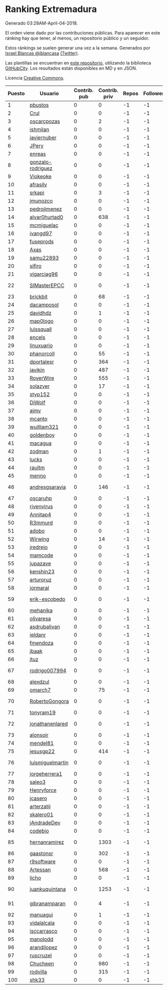 # Ranking Extremadura

Generado 03:28AM-April-04-2018.

El orden viene dado por las contribuciones públicas. Para aparecer en este ránking hay que tener, al menos, un repositorio público y un seguidor.

Estos ránkings se suelen generar una vez a la semana. Generados por [Israel Blancas @iblancasa](https://github.com/iblancasa/) [(Twitter)](https://twitter.com/iblancasa).

Las plantillas se encuentran en [este repositorio](https://github.com/iblancasa/GH-Spanish-Ranking), utilizando la biblioteca [GitHubCity](https://github.com/iblancasa/GitHubCity). Los resultados están disponibles en MD y en JSON.

Licencia [Creative Commons](https://creativecommons.org/licenses/by/4.0/).

| Puesto   |  Usuario  | Contrib. pub | Contrib. priv |Repos| Followers | Desde |  Avatar  |
|----------|-----------|--------------|---------------|-----|-----------|-------|----------|
|1|[pbustos](https://github.com/pbustos)|0|0|-1|-1||![pbustos]()|
|2|[Crul](https://github.com/Crul)|0|0|-1|-1||![Crul]()|
|3|[oscarcpozas](https://github.com/oscarcpozas)|0|2|-1|-1||![oscarcpozas]()|
|4|[ishmilan](https://github.com/ishmilan)|0|0|-1|-1||![ishmilan]()|
|5|[javiernuber](https://github.com/javiernuber)|0|0|-1|-1||![javiernuber]()|
|6|[JPery](https://github.com/JPery)|0|0|-1|-1||![JPery]()|
|7|[enreas](https://github.com/enreas)|0|0|-1|-1||![enreas]()|
|8|[gonzalo-rodriguez](https://github.com/gonzalo-rodriguez)|0|0|-1|-1||![gonzalo-rodriguez]()|
|9|[Viokeoke](https://github.com/Viokeoke)|0|0|-1|-1||![Viokeoke]()|
|10|[afrasilv](https://github.com/afrasilv)|0|0|-1|-1||![afrasilv]()|
|11|[srkapi](https://github.com/srkapi)|0|3|-1|-1||![srkapi]()|
|12|[jmunozco](https://github.com/jmunozco)|0|0|-1|-1||![jmunozco]()|
|13|[pedrojimenez](https://github.com/pedrojimenez)|0|0|-1|-1||![pedrojimenez]()|
|14|[alvar0hurtad0](https://github.com/alvar0hurtad0)|0|638|-1|-1||![alvar0hurtad0]()|
|15|[mcmiguelac](https://github.com/mcmiguelac)|0|0|-1|-1||![mcmiguelac]()|
|16|[ivangd97](https://github.com/ivangd97)|0|0|-1|-1||![ivangd97]()|
|17|[fuseprods](https://github.com/fuseprods)|0|0|-1|-1||![fuseprods]()|
|18|[Axas](https://github.com/Axas)|0|0|-1|-1||![Axas]()|
|19|[samu22893](https://github.com/samu22893)|0|0|-1|-1||![samu22893]()|
|20|[sifiro](https://github.com/sifiro)|0|0|-1|-1||![sifiro]()|
|21|[vjgarciag96](https://github.com/vjgarciag96)|0|0|-1|-1||![vjgarciag96]()|
|22|[SIMasterEPCC](https://github.com/SIMasterEPCC)|0|0|-1|-1||![SIMasterEPCC]()|
|23|[brickbit](https://github.com/brickbit)|0|68|-1|-1||![brickbit]()|
|24|[dacamposol](https://github.com/dacamposol)|0|0|-1|-1||![dacamposol]()|
|25|[davidhdz](https://github.com/davidhdz)|0|1|-1|-1||![davidhdz]()|
|26|[map0logo](https://github.com/map0logo)|0|0|-1|-1||![map0logo]()|
|27|[luissquall](https://github.com/luissquall)|0|0|-1|-1||![luissquall]()|
|28|[encels](https://github.com/encels)|0|0|-1|-1||![encels]()|
|29|[linuxuario](https://github.com/linuxuario)|0|0|-1|-1||![linuxuario]()|
|30|[phanorcoll](https://github.com/phanorcoll)|0|55|-1|-1||![phanorcoll]()|
|31|[dportalesr](https://github.com/dportalesr)|0|364|-1|-1||![dportalesr]()|
|32|[javikin](https://github.com/javikin)|0|487|-1|-1||![javikin]()|
|33|[RoverWire](https://github.com/RoverWire)|0|555|-1|-1||![RoverWire]()|
|34|[solazver](https://github.com/solazver)|0|17|-1|-1||![solazver]()|
|35|[styp152](https://github.com/styp152)|0|0|-1|-1||![styp152]()|
|36|[DiWolf](https://github.com/DiWolf)|0|0|-1|-1||![DiWolf]()|
|37|[ajmv](https://github.com/ajmv)|0|0|-1|-1||![ajmv]()|
|38|[mcanto](https://github.com/mcanto)|0|0|-1|-1||![mcanto]()|
|39|[wuilliam321](https://github.com/wuilliam321)|0|0|-1|-1||![wuilliam321]()|
|40|[goldenboy](https://github.com/goldenboy)|0|0|-1|-1||![goldenboy]()|
|41|[macagua](https://github.com/macagua)|0|0|-1|-1||![macagua]()|
|42|[zodman](https://github.com/zodman)|0|1|-1|-1||![zodman]()|
|43|[lucks](https://github.com/lucks)|0|0|-1|-1||![lucks]()|
|44|[raultm](https://github.com/raultm)|0|0|-1|-1||![raultm]()|
|45|[menno](https://github.com/menno)|0|0|-1|-1||![menno]()|
|46|[andresgsaravia](https://github.com/andresgsaravia)|0|146|-1|-1||![andresgsaravia]()|
|47|[oscaruhp](https://github.com/oscaruhp)|0|0|-1|-1||![oscaruhp]()|
|48|[rivenvirus](https://github.com/rivenvirus)|0|0|-1|-1||![rivenvirus]()|
|49|[Annitap4](https://github.com/Annitap4)|0|0|-1|-1||![Annitap4]()|
|50|[R3mmurd](https://github.com/R3mmurd)|0|0|-1|-1||![R3mmurd]()|
|51|[adobo](https://github.com/adobo)|0|0|-1|-1||![adobo]()|
|52|[Wirwing](https://github.com/Wirwing)|0|14|-1|-1||![Wirwing]()|
|53|[jredrejo](https://github.com/jredrejo)|0|0|-1|-1||![jredrejo]()|
|54|[mamcode](https://github.com/mamcode)|0|0|-1|-1||![mamcode]()|
|55|[jupazave](https://github.com/jupazave)|0|0|-1|-1||![jupazave]()|
|56|[kenshin23](https://github.com/kenshin23)|0|0|-1|-1||![kenshin23]()|
|57|[arturoruz](https://github.com/arturoruz)|0|0|-1|-1||![arturoruz]()|
|58|[jormaral](https://github.com/jormaral)|0|0|-1|-1||![jormaral]()|
|59|[erik-escobedo](https://github.com/erik-escobedo)|0|0|-1|-1||![erik-escobedo]()|
|60|[mehanika](https://github.com/mehanika)|0|0|-1|-1||![mehanika]()|
|61|[olivaresa](https://github.com/olivaresa)|0|0|-1|-1||![olivaresa]()|
|62|[asdrubalivan](https://github.com/asdrubalivan)|0|0|-1|-1||![asdrubalivan]()|
|63|[ieldanr](https://github.com/ieldanr)|0|0|-1|-1||![ieldanr]()|
|64|[fmendoza](https://github.com/fmendoza)|0|0|-1|-1||![fmendoza]()|
|65|[jbaak](https://github.com/jbaak)|0|0|-1|-1||![jbaak]()|
|66|[jtuz](https://github.com/jtuz)|0|0|-1|-1||![jtuz]()|
|67|[rodrigo007994](https://github.com/rodrigo007994)|0|0|-1|-1||![rodrigo007994]()|
|68|[alexdzul](https://github.com/alexdzul)|0|0|-1|-1||![alexdzul]()|
|69|[omarch7](https://github.com/omarch7)|0|75|-1|-1||![omarch7]()|
|70|[RobertoGongora](https://github.com/RobertoGongora)|0|0|-1|-1||![RobertoGongora]()|
|71|[tonyram19](https://github.com/tonyram19)|0|0|-1|-1||![tonyram19]()|
|72|[jonathanenlared](https://github.com/jonathanenlared)|0|0|-1|-1||![jonathanenlared]()|
|73|[alonsoir](https://github.com/alonsoir)|0|0|-1|-1||![alonsoir]()|
|74|[mendel81](https://github.com/mendel81)|0|0|-1|-1||![mendel81]()|
|75|[jesusgp22](https://github.com/jesusgp22)|0|414|-1|-1||![jesusgp22]()|
|76|[luismiguelmartin](https://github.com/luismiguelmartin)|0|0|-1|-1||![luismiguelmartin]()|
|77|[jorgeherrera1](https://github.com/jorgeherrera1)|0|0|-1|-1||![jorgeherrera1]()|
|78|[saleo3](https://github.com/saleo3)|0|0|-1|-1||![saleo3]()|
|79|[Henryforce](https://github.com/Henryforce)|0|0|-1|-1||![Henryforce]()|
|80|[jcasero](https://github.com/jcasero)|0|0|-1|-1||![jcasero]()|
|81|[arterzatij](https://github.com/arterzatij)|0|0|-1|-1||![arterzatij]()|
|82|[skalero01](https://github.com/skalero01)|0|0|-1|-1||![skalero01]()|
|83|[jAndradeDev](https://github.com/jAndradeDev)|0|0|-1|-1||![jAndradeDev]()|
|84|[codebio](https://github.com/codebio)|0|0|-1|-1||![codebio]()|
|85|[hernanramirez](https://github.com/hernanramirez)|0|1303|-1|-1||![hernanramirez]()|
|86|[gaastonsr](https://github.com/gaastonsr)|0|302|-1|-1||![gaastonsr]()|
|87|[r9software](https://github.com/r9software)|0|0|-1|-1||![r9software]()|
|88|[Artessan](https://github.com/Artessan)|0|568|-1|-1||![Artessan]()|
|89|[licho](https://github.com/licho)|0|0|-1|-1||![licho]()|
|90|[juankuquintana](https://github.com/juankuquintana)|0|1253|-1|-1||![juankuquintana]()|
|91|[gibranamparan](https://github.com/gibranamparan)|0|4|-1|-1||![gibranamparan]()|
|92|[manuagui](https://github.com/manuagui)|0|1|-1|-1||![manuagui]()|
|93|[vidalalcala](https://github.com/vidalalcala)|0|0|-1|-1||![vidalalcala]()|
|94|[isccarrasco](https://github.com/isccarrasco)|0|0|-1|-1||![isccarrasco]()|
|95|[manolodd](https://github.com/manolodd)|0|0|-1|-1||![manolodd]()|
|96|[arandilopez](https://github.com/arandilopez)|0|0|-1|-1||![arandilopez]()|
|97|[ruscruzel](https://github.com/ruscruzel)|0|0|-1|-1||![ruscruzel]()|
|98|[Chucheen](https://github.com/Chucheen)|0|980|-1|-1||![Chucheen]()|
|99|[rodvilla](https://github.com/rodvilla)|0|315|-1|-1||![rodvilla]()|
|100|[shk33](https://github.com/shk33)|0|0|-1|-1||![shk33]()|
